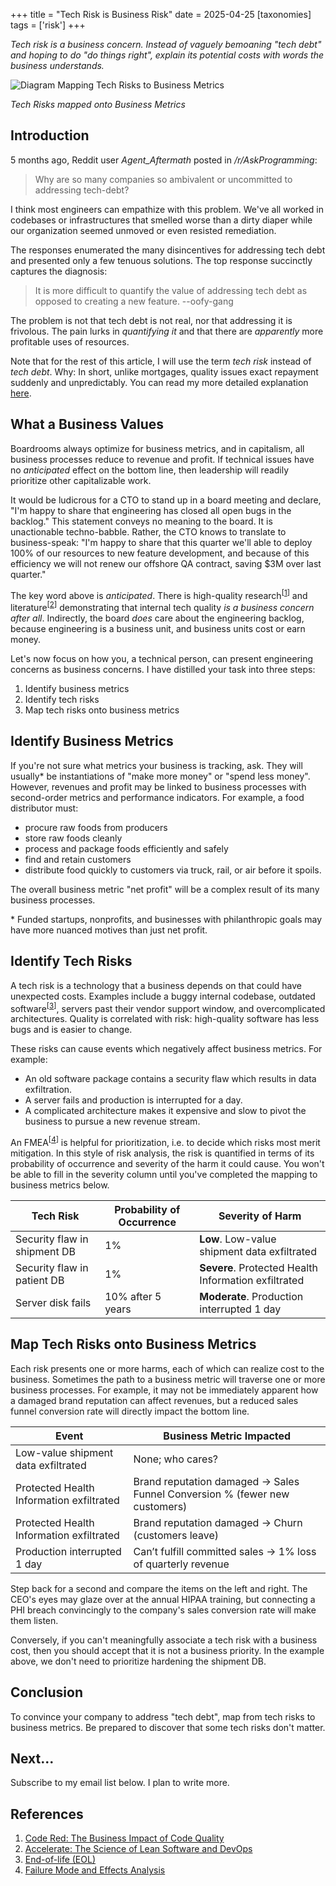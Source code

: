 +++
title = "Tech Risk is Business Risk"
date = 2025-04-25
[taxonomies]
tags = ['risk']
+++

*Tech risk is a business concern. Instead of vaguely bemoaning "tech debt" and hoping to do "do things right", explain its potential costs with words the business understands.*

![Diagram Mapping Tech Risks to Business Metrics](../tech_risk_mapping.png "Tech Risks mapped onto Business Metrics")
<div class="text-center">
  <p style="font-style: italic">
    Tech Risks mapped onto Business Metrics
  </p>
</div>

## Introduction

5 months ago, Reddit user _Agent_Aftermath_ posted in _/r/AskProgramming_:

> Why are so many companies so ambivalent or uncommitted to addressing tech-debt?

I think most engineers can empathize with this problem. We've all worked in codebases or infrastructures that smelled worse than a dirty diaper while our organization seemed unmoved or even resisted remediation.

The responses enumerated the many disincentives for addressing tech debt and presented only a few tenuous solutions. The top response succinctly captures the diagnosis:

> It is more difficult to quantify the value of addressing tech debt as opposed to creating a new feature. --oofy-gang

The problem is not that tech debt is not real, nor that addressing it is frivolous. The pain lurks in _quantifying it_ and that there are *apparently* more profitable uses of resources.

Note that for the rest of this article, I will use the term *tech risk* instead of *tech debt*. Why: In short, unlike mortgages, quality issues exact repayment suddenly and unpredictably. You can read my more detailed explanation [here](https://www.slater.dev/its-not-tech-debt-its-tech-risk/).

## What a Business Values

Boardrooms always optimize for business metrics, and in capitalism, all business processes reduce to revenue and profit. If technical issues have no _anticipated_ effect on the bottom line, then leadership will readily prioritize other capitalizable work. 

It would be ludicrous for a CTO to stand up in a board meeting and declare, "I'm happy to share that engineering has closed all open bugs in the backlog." This statement conveys no meaning to the board. It is unactionable techno-babble. Rather, the CTO knows to translate to business-speak: "I'm happy to share that this quarter we'll able to deploy 100% of our resources to new feature development, and because of this efficiency we will not renew our offshore QA contract, saving $3M over last quarter."

The key word above is _anticipated_. There is high-quality research<sup>\[[1](#references)\]</sup> and literature<sup>\[[2](#references)\]</sup> demonstrating that internal tech quality _is a business concern after all_. Indirectly, the board _does_ care about the engineering backlog, because engineering is a business unit, and business units cost or earn money. 

Let's now focus on how you, a technical person, can present engineering concerns as business concerns. I have distilled your task into three steps:

1. Identify business metrics
2. Identify tech risks
3. Map tech risks onto business metrics

## Identify Business Metrics

If you're not sure what metrics your business is tracking, ask. They will usually\* be instantiations of "make more money" or "spend less money". However, revenues and profit may be linked to business processes with second-order metrics and performance indicators. For example, a food distributor must:

- procure raw foods from producers
- store raw foods cleanly
- process and package foods efficiently and safely
- find and retain customers
- distribute food quickly to customers via truck, rail, or air before it spoils.

The overall business metric "net profit" will be a complex result of its many business processes.

\* Funded startups, nonprofits, and businesses with philanthropic goals may have more nuanced motives than just net profit.

## Identify Tech Risks

A tech risk is a technology that a business depends on that could have unexpected costs. Examples include a buggy internal codebase, outdated software<sup>\[[3](#references)\]</sup>, servers past their vendor support window, and overcomplicated architectures. Quality is correlated with risk: high-quality software has less bugs and is easier to change.

These risks can cause events which negatively affect business metrics. For example:

- An old software package contains a security flaw which results in data exfiltration.
- A server fails and production is interrupted for a day.
- A complicated architecture makes it expensive and slow to pivot the business to pursue a new revenue stream.

An FMEA<sup>\[[4](#references)\]</sup> is helpful for prioritization, i.e. to decide which risks most merit mitigation. In this style of risk analysis, the risk is quantified in terms of its probability of occurrence and severity of the harm it could cause. You won't be able to fill in the severity column until you've completed the mapping to business metrics below.

| Tech Risk                        | Probability of Occurrence | Severity of Harm                                      |
|----------------------------------|----------------------------|------------------------------------------------------|
| Security flaw in shipment DB     | 1%                         | **Low**. Low-value shipment data exfiltrated         |
| Security flaw in patient DB      | 1%                         | **Severe**. Protected Health Information exfiltrated |
| Server disk fails                | 10% after 5 years          | **Moderate**. Production interrupted 1 day           |

## Map Tech Risks onto Business Metrics

Each risk presents one or more harms, each of which can realize cost to the business. Sometimes the path to a business metric will traverse one or more business processes. For example, it may not be immediately apparent how a damaged brand reputation can affect revenues, but a reduced sales funnel conversion rate will directly impact the bottom line.

| Event                                | Business Metric Impacted                                                      |
|--------------------------------------|-------------------------------------------------------------------------------|
| Low-value shipment data exfiltrated  | None; who cares?                                                              |
| Protected Health Information exfiltrated | Brand reputation damaged → Sales Funnel Conversion % (fewer new customers) |
| Protected Health Information exfiltrated | Brand reputation damaged → Churn (customers leave)                        |
| Production interrupted 1 day         | Can’t fulfill committed sales → 1% loss of quarterly revenue                  |

Step back for a second and compare the items on the left and right. The CEO's eyes may glaze over at the annual HIPAA training, but connecting a PHI breach convincingly to the company's sales conversion rate will make them listen.

Conversely, if you can't meaningfully associate a tech risk with a business cost, then you should accept that it is not a business priority. In the example above, we don't need to prioritize hardening the shipment DB.

## Conclusion

To convince your company to address "tech debt", map from tech risks to business metrics. Be prepared to discover that some tech risks don't matter.

## Next...

Subscribe to my email list below. I plan to write more.

## References

1. [Code Red: The Business Impact of Code Quality](https://arxiv.org/pdf/1908.00150)
2. [Accelerate: The Science of Lean Software and DevOps](https://itrevolution.com/product/accelerate/)
3. [End-of-life (EOL)](https://endoflife.date/)
4. [Failure Mode and Effects Analysis](https://en.wikipedia.org/wiki/Failure_mode_and_effects_analysis)
